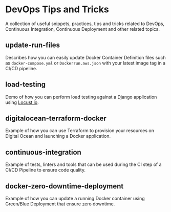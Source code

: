 # DevOps Tips and Tricks

A collection of useful snippets, practices, tips and tricks related to DevOps, 
Continuous Integration, Continuous Deployment and other related topics.

## update-run-files

Describes how you can easily update Docker Container Definition files such as 
`docker-compose.yml` or `Dockerrun.aws.json` with your latest image tag in a 
CI/CD pipeline.

## load-testing

Demo of how you can perform load testing against a Django application using 
[Locust.io](https://locust.io).

## digitalocean-terraform-docker

Example of how you can use Terraform to provision your resources on Digital Ocean and launching a Docker application.

## continuous-integration

Example of tests, linters and tools that can be used during the CI step of a CI/CD Pipeline to ensure code quality.

## docker-zero-downtime-deployment

Example of how you can update a running Docker container using Green/Blue Deployment that ensure zero downtime.
